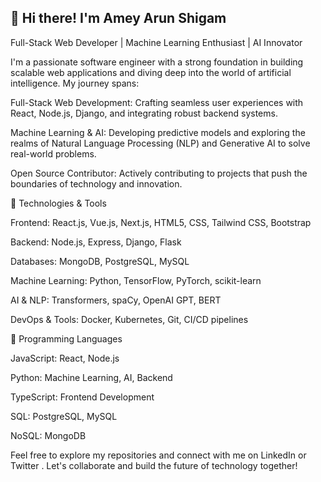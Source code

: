 ## 👋 Hi there! I'm Amey Arun Shigam
Full-Stack Web Developer | Machine Learning Enthusiast | AI Innovator

I'm a passionate software engineer with a strong foundation in building scalable web applications and diving deep into the world of artificial intelligence. My journey spans:

Full-Stack Web Development: Crafting seamless user experiences with React, Node.js, Django, and integrating robust backend systems.

Machine Learning & AI: Developing predictive models and exploring the realms of Natural Language Processing (NLP) and Generative AI to solve real-world problems.

Open Source Contributor: Actively contributing to projects that push the boundaries of technology and innovation.

🔧 Technologies & Tools

Frontend: React.js, Vue.js, Next.js, HTML5, CSS, Tailwind CSS, Bootstrap

Backend: Node.js, Express, Django, Flask

Databases: MongoDB, PostgreSQL, MySQL

Machine Learning: Python, TensorFlow, PyTorch, scikit-learn

AI & NLP: Transformers, spaCy, OpenAI GPT, BERT

DevOps & Tools: Docker, Kubernetes, Git, CI/CD pipelines

🧠 Programming Languages

JavaScript: React, Node.js

Python: Machine Learning, AI, Backend

TypeScript: Frontend Development

SQL: PostgreSQL, MySQL

NoSQL: MongoDB

Feel free to explore my repositories and connect with me on LinkedIn
 or Twitter
. Let's collaborate and build the future of technology together!


